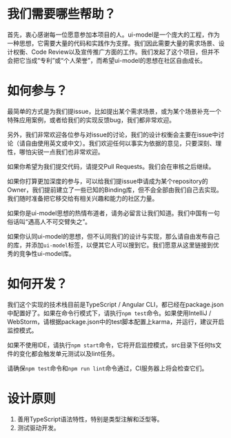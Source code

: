 # 我们需要哪些帮助？

首先，衷心感谢每一位愿意参加本项目的人。ui-model是一个庞大的工程，作为一种思想，它需要大量的代码和实践作为支撑。我们因此需要大量的需求场景、设计权衡、Code Review以及宣传推广方面的工作。我们发起了这个项目，但并不会把它当成“专利”或“个人荣誉”，而希望ui-model的思想在社区自由成长。

# 如何参与？

最简单的方式是为我们提issue，比如提出某个需求场景，或为某个场景补充一个特殊应用案例，或者给我们的实现反馈bug，我们都非常欢迎。

另外，我们非常欢迎各位参与对issue的讨论，我们的设计权衡会主要在issue中讨论（请自由使用英文或中文）。我们欢迎任何以事实为依据的意见，只要深刻、理性，哪怕尖锐一点我们也非常欢迎。

如果你希望为我们提交代码，请提交Pull Requests。我们会在审核之后继续。

如果你打算更加深度的参与，可以给我们提issue申请成为某个repository的Owner，我们提前建立了一些已知的Binding库，但不会全部由我们自己去实现。我们随时准备把它移交给有相关兴趣和能力的社区力量。

如果你是ui-model思想的热情布道者，请务必留言让我们知道。我们中国有一句俗话叫“遇高人不可交臂失之”。

如果你认同ui-model的思想，但不认同我们的设计与实现，那么请自由发布自己的库，并添加`ui-model`标签，以便其它人可以搜到它。我们愿意从这里链接到优秀的竞争性ui-model库。

# 如何开发？

我们这个实现的技术栈目前是TypeScript / Angular CLI，都已经在package.json中配置好了。如果在命令行模式下，请执行`npm test`命令。如果使用IntelliJ / WebStorm，请根据package.json中的test脚本配置上karma，并运行，建议开启监控模式。

如果不使用IDE，请执行`npm start`命令，它将开启监控模式，src目录下任何ts文件的变化都会触发单元测试以及lint任务。

请确保`npm test`命令和`npm run lint`命令通过，CI服务器上将会检查它们。

# 设计原则

1. 善用TypeScript语法特性，特别是类型注解和泛型等。
2. 测试驱动开发。
